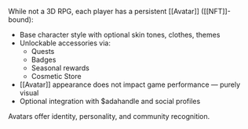 While not a 3D RPG, each player has a persistent [[Avatar]] ([[NFT]]-bound):

- Base character style with optional skin tones, clothes, themes
- Unlockable accessories via:
  - Quests
  - Badges
  - Seasonal rewards
  - Cosmetic Store
- [[Avatar]] appearance does not impact game performance — purely visual
- Optional integration with $adahandle and social profiles

Avatars offer identity, personality, and community recognition.